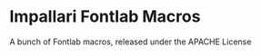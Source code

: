 Impallari Fontlab Macros
=================

A bunch of Fontlab macros, released under the APACHE License